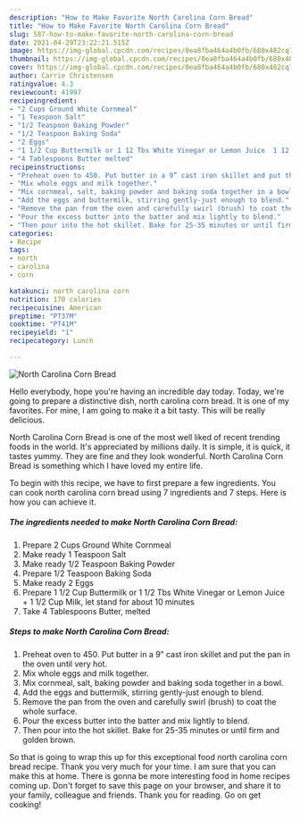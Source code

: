 ```yaml
---
description: "How to Make Favorite North Carolina Corn Bread"
title: "How to Make Favorite North Carolina Corn Bread"
slug: 587-how-to-make-favorite-north-carolina-corn-bread
date: 2021-04-29T23:22:21.515Z
image: https://img-global.cpcdn.com/recipes/0ea8fba464a4b0fb/680x482cq70/north-carolina-corn-bread-recipe-main-photo.jpg
thumbnail: https://img-global.cpcdn.com/recipes/0ea8fba464a4b0fb/680x482cq70/north-carolina-corn-bread-recipe-main-photo.jpg
cover: https://img-global.cpcdn.com/recipes/0ea8fba464a4b0fb/680x482cq70/north-carolina-corn-bread-recipe-main-photo.jpg
author: Carrie Christensen
ratingvalue: 4.3
reviewcount: 41997
recipeingredient:
- "2 Cups Ground White Cornmeal"
- "1 Teaspoon Salt"
- "1/2 Teaspoon Baking Powder"
- "1/2 Teaspoon Baking Soda"
- "2 Eggs"
- "1 1/2 Cup Buttermilk or 1 12 Tbs White Vinegar or Lemon Juice  1 12 Cup Milk let stand for about 10 minutes"
- "4 Tablespoons Butter melted"
recipeinstructions:
- "Preheat oven to 450. Put butter in a 9” cast iron skillet and put the pan in the oven until very hot."
- "Mix whole eggs and milk together."
- "Mix cornmeal, salt, baking powder and baking soda together in a bowl."
- "Add the eggs and buttermilk, stirring gently-just enough to blend."
- "Remove the pan from the oven and carefully swirl (brush) to coat the whole surface."
- "Pour the excess butter into the batter and mix lightly to blend."
- "Then pour into the hot skillet. Bake for 25-35 minutes or until firm and golden brown."
categories:
- Recipe
tags:
- north
- carolina
- corn

katakunci: north carolina corn 
nutrition: 170 calories
recipecuisine: American
preptime: "PT37M"
cooktime: "PT41M"
recipeyield: "1"
recipecategory: Lunch

---
```



![North Carolina Corn Bread](https://img-global.cpcdn.com/recipes/0ea8fba464a4b0fb/680x482cq70/north-carolina-corn-bread-recipe-main-photo.jpg)

Hello everybody, hope you're having an incredible day today. Today, we're going to prepare a distinctive dish, north carolina corn bread. It is one of my favorites. For mine, I am going to make it a bit tasty. This will be really delicious.

North Carolina Corn Bread is one of the most well liked of recent trending foods in the world. It's appreciated by millions daily. It is simple, it is quick, it tastes yummy. They are fine and they look wonderful. North Carolina Corn Bread is something which I have loved my entire life.




To begin with this recipe, we have to first prepare a few ingredients. You can cook north carolina corn bread using 7 ingredients and 7 steps. Here is how you can achieve it.

<!--inarticleads1-->

##### The ingredients needed to make North Carolina Corn Bread:

1. Prepare 2 Cups Ground White Cornmeal
1. Make ready 1 Teaspoon Salt
1. Make ready 1/2 Teaspoon Baking Powder
1. Prepare 1/2 Teaspoon Baking Soda
1. Make ready 2 Eggs
1. Prepare 1 1/2 Cup Buttermilk or 1 1/2 Tbs White Vinegar or Lemon Juice + 1 1/2 Cup Milk, let stand for about 10 minutes
1. Take 4 Tablespoons Butter, melted




<!--inarticleads2-->

##### Steps to make North Carolina Corn Bread:

1. Preheat oven to 450. Put butter in a 9” cast iron skillet and put the pan in the oven until very hot.
1. Mix whole eggs and milk together.
1. Mix cornmeal, salt, baking powder and baking soda together in a bowl.
1. Add the eggs and buttermilk, stirring gently-just enough to blend.
1. Remove the pan from the oven and carefully swirl (brush) to coat the whole surface.
1. Pour the excess butter into the batter and mix lightly to blend.
1. Then pour into the hot skillet. Bake for 25-35 minutes or until firm and golden brown.




So that is going to wrap this up for this exceptional food north carolina corn bread recipe. Thank you very much for your time. I am sure that you can make this at home. There is gonna be more interesting food in home recipes coming up. Don't forget to save this page on your browser, and share it to your family, colleague and friends. Thank you for reading. Go on get cooking!
